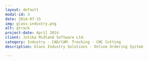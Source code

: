 ```yaml
---
layout: default
modal-id: 3
date: 2014-07-15
img: glass-industry.png
alt: gtrack
project-date: April 2014
client: Jotika Midland Software Ltd.
category: Industry · CAD/CAM· Tracking · CNC Cutting
description: Glass Industry Solutions - Online Ordering System

---
```

